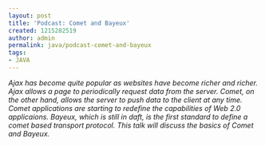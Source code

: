 ```yaml
---
layout: post
title: 'Podcast: Comet and Bayeux'
created: 1215282519
author: admin
permalink: java/podcast-comet-and-bayeux
tags:
- JAVA
---
```

<p><em>Ajax has become quite popular as websites have become richer and richer. Ajax allows a page to periodically request data from the server. Comet, on the other hand, allows the server to push data to the client at any time. Comet applications are starting to redefine the capabilities of Web 2.0 applicaions. Bayeux, which is still in daft, is the first standard to define a comet based transport protocol. This talk will discuss the basics of Comet and Bayeux.</em></p>
